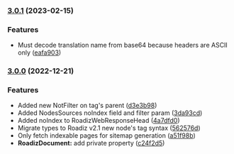 ### [3.0.1](https://github.com/roadiz/abstract-api-client/compare/3.0.0...3.0.1) (2023-02-15)

### Features

* Must decode translation name from base64 because headers are ASCII only ([eafa903](https://github.com/roadiz/abstract-api-client/commit/eafa9031f48c2ccc2320bfae32660de39e6b124d))

### [3.0.0](https://github.com/roadiz/abstract-api-client/compare/v2.1.4...v3.0.0) (2022-12-21)

### Features

* Added new NotFilter on tag's parent ([d3e3b98](https://github.com/roadiz/abstract-api-client/commit/d3e3b982b44f8f47d130d6f783731a900d05b0f9))
* Added NodesSources noIndex field and filter param ([3da93cd](https://github.com/roadiz/abstract-api-client/commit/3da93cd67e4094bff690b861e8d9a6da28558502))
* Added noIndex to RoadizWebResponseHead ([4a7dfd0](https://github.com/roadiz/abstract-api-client/commit/4a7dfd035eb25432be83dabf4c6338b526bffd88))
* Migrate types to Roadiz v2.1 new node's tag syntax ([562576d](https://github.com/roadiz/abstract-api-client/commit/562576d5d529cdbf6019910ca4c7cf837ec499d0))
* Only fetch indexable pages for sitemap generation ([a51f98b](https://github.com/roadiz/abstract-api-client/commit/a51f98bceb29790e174f46cca094e3d8152b10b4))
* **RoadizDocument:** add private property ([c24f2d5](https://github.com/roadiz/abstract-api-client/commit/c24f2d5ecdf1c51502f7e661845844d46321ed6b))

